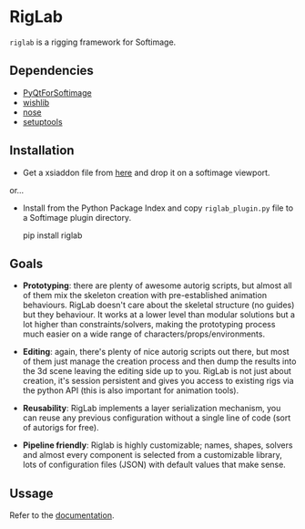 RigLab
======
`riglab` is a rigging framework for Softimage.

Dependencies
------------
- [PyQtForSoftimage](#)
- [wishlib](#)
- [nose](#)
- [setuptools](#)

Installation
------------

- Get a xsiaddon file from [here](#) and drop it on a softimage viewport.

or...

- Install from the Python Package Index and copy `riglab_plugin.py` file
to a Softimage plugin directory.

    pip install riglab

Goals
-----
- **Prototyping**: there are plenty of awesome autorig scripts, but almost
all of them mix the skeleton creation with pre-established animation
behaviours. RigLab doesn't care about the skeletal structure (no guides) but
they behaviour. It works at a lower level than modular solutions but a lot
higher than constraints/solvers, making the prototyping process much easier
on a wide range of characters/props/environments.

- **Editing**: again, there's plenty of nice autorig scripts out there, but
most of them just manage the creation process and then dump the results
into the 3d scene leaving the editing side up to you. RigLab is not just
about creation, it's session persistent and gives you access to existing
rigs via the python API (this is also important for animation tools).

- **Reusability**: RigLab implements a layer serialization mechanism, you can
reuse any previous configuration without a single line of code (sort of
autorigs for free).

- **Pipeline friendly**: Riglab is highly customizable; names, shapes, solvers
and almost every component is selected from a customizable library, lots
of configuration files (JSON) with default values that make sense.

Ussage
------
Refer to the [documentation](#).
